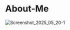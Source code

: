 # About-Me

![Screenshot_2025_05_20-1](https://github.com/user-attachments/assets/e095ba27-4dee-4f03-add9-8ef8568bb3a1)
